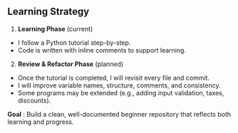 ## Learning Strategy

1. **Learning Phase** (current)
- I follow a Python tutorial step-by-step.
- Code is written with inline comments to support learning.

2. **Review & Refactor Phase** (planned)
- Once the tutorial is completed, I will revisit every file and commit.
- I will improve variable names, structure, comments, and consistency.
- Some programs may be extended (e.g., adding input validation, taxes, discounts).

**Goal**
: Build a clean, well-documented beginner repository that reflects both learning and progress.
